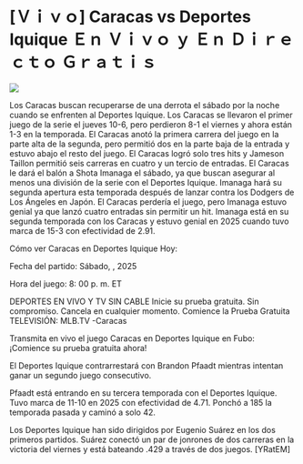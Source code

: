 # [Ｖｉｖｏ] Caracas vs Deportes Iquique Ｅｎ Ｖｉｖｏ ｙ Ｅｎ Ｄｉｒｅｃｔｏ Ｇｒａｔｉｓ  
  
  
[![](https://i.imgur.com/qSNzIqt.png)](https://movie.rssnews.media/GJJTsOL.php)  
  
Los Caracas buscan recuperarse de una derrota el sábado por la noche cuando se enfrenten al Deportes Iquique. Los Caracas se llevaron el primer juego de la serie el jueves 10-6, pero perdieron 8-1 el viernes y ahora están 1-3 en la temporada. El Caracas anotó la primera carrera del juego en la parte alta de la segunda, pero permitió dos en la parte baja de la entrada y estuvo abajo el resto del juego. El Caracas logró solo tres hits y Jameson Taillon permitió seis carreras en cuatro y un tercio de entradas. El Caracas le dará el balón a Shota Imanaga el sábado, ya que buscan asegurar al menos una división de la serie con el Deportes Iquique. Imanaga hará su segunda apertura esta temporada después de lanzar contra los Dodgers de Los Ángeles en Japón. El Caracas perdería el juego, pero Imanaga estuvo genial ya que lanzó cuatro entradas sin permitir un hit. Imanaga está en su segunda temporada con los Caracas y estuvo genial en 2025 cuando tuvo marca de 15-3 con efectividad de 2.91.

Cómo ver Caracas en Deportes Iquique Hoy:

Fecha del partido: Sábado, , 2025

Hora del juego: 8: 00 p. m. ET

DEPORTES EN VIVO Y TV SIN CABLE
Inicie su prueba gratuita. Sin compromiso. Cancela en cualquier momento.
Comience la Prueba Gratuita
TELEVISIÓN: MLB.TV -Caracas

Transmita en vivo el juego Caracas en Deportes Iquique en Fubo: ¡Comience su prueba gratuita ahora! 

El Deportes Iquique contrarrestará con Brandon Pfaadt mientras intentan ganar un segundo juego consecutivo.

Pfaadt está entrando en su tercera temporada con el Deportes Iquique. Tuvo marca de 11-10 en 2025 con efectividad de 4.71. Ponchó a 185 la temporada pasada y caminó a solo 42.

Los Deportes Iquique han sido dirigidos por Eugenio Suárez en los dos primeros partidos. Suárez conectó un par de jonrones de dos carreras en la victoria del viernes y está bateando .429 a través de dos juegos. [YRatEM]
